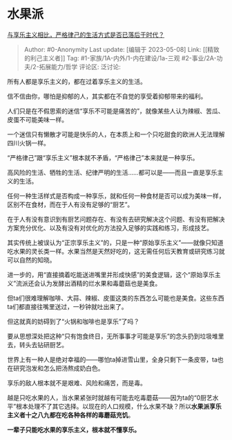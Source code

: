 # 水果派
[与享乐主义相比，严格律己的生活方式是否已落后于时代？](https://www.zhihu.com/question/21845559/answer/3017714235)

> Author: #0-Anonymity
> Last update: [编辑于 2023-05-08]
> Link: [[精致的利己主义者]]
> Tag: #1-家族/1A-内外/1-内在建设/1a-三观 #2-事业/2A-功夫/2-拓展能力/哲学
> 评论区:
> 泛讨论:

所有人都是享乐主义的，都在过着享乐主义的生活。

信不信由你，哪怕是抑郁的人，其实都在不自觉的享受着抑郁带来的福利。

人们只是在不假思索的迷信“享乐不可能是痛苦的”，就像某些人认为辣椒、苦瓜、皮蛋不可能美味一样。

一个迷信只有懒散才可能是快乐的人，在本质上和一个只吃甜食的欧洲人无法理解四川火锅一样。

“严格律己”跟“享乐主义”根本就不矛盾，“严格律己”本来就是一种享乐。

高风险的生活、牺牲的生活、纪律严明的生活……都可以是——而且一直是享乐主义的生活。

任何一种生活样式是否构成一种享乐，就和任何一种食材是否可以成为美味一样，区别不在食材，而在于人有没有足够的“厨艺”。

在于人有没有意识到有厨艺问题存在、有没有去研究解决这个问题、有没有把解决方案充分优化、以及有没有对优化的方法投入足够的实践和练习，形成技艺。

其实传统上被误认为“正宗享乐主义”的，只是一种“原始享乐主义”——就像只知道吃水果的灵长类一样。水果当然是天然好吃的，这无需任何后天教育或研究练习就可以自然的知晓。

进一步的，用“直接摘着吃能送进嘴里并形成快感”的美食逻辑，这个“原始享乐主义”流派还会认为发酵出酒精的烂水果和毒蘑菇也是美食。

但ta们很难理解咖啡、大蒜、辣椒、皮蛋这类的东西怎么可能也是美食。这些东西ta们都直接往嘴里送过，一秒钟就吐出来了。

但这就真的妨碍到了“火锅和咖啡也是享乐”了吗？

要从思想深处把这种“只有饱食终日，无所事事才可能是享乐”的念头扔到垃圾堆里去，转头去钻研厨艺。

世界上有一种人是绝对幸福的——哪怕ta掉进雪山里，全身只剩下一条皮带，ta也在研究泡发和怎么把汤熬成奶白色。

享乐的敌人根本就不是艰难、风险和痛苦，而是毒。

越是只吃水果的人，当水果紧张时就越有可能去吃毒蘑菇——因为ta的“0厨艺水平”根本处理不了其它选择。以现在的人口规模，什么水果不缺？所以**水果派享乐主义者十之八九都在吃各种各样的毒蘑菇充饥**。

**一辈子只能吃水果的享乐主义，根本就不懂享乐。**
